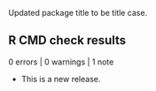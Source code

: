 Updated package title to be title case.

## R CMD check results

0 errors | 0 warnings | 1 note

* This is a new release.
